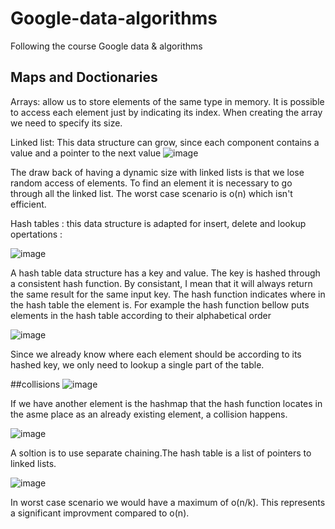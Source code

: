 # Google-data-algorithms
Following the course Google data &amp; algorithms 

## Maps and Doctionaries
Arrays: allow us to store elements of the same type in memory. It is possible to access each element just by indicating its index.
When creating the array we need to specify its size. 

Linked list: This data structure can grow, since each component contains a value and a pointer to the next value 
![image](https://user-images.githubusercontent.com/42012627/166197844-1f4c34f1-8fee-4b47-9139-98a0dc5837ae.png)

The draw back of having a dynamic size with linked lists is that we lose random access of elements. To find an element it is necessary to go through all the linked list. The worst case scenario is o(n) which isn't efficient. 

Hash tables : 
this data structure is adapted for insert, delete and lookup opertations :

![image](https://user-images.githubusercontent.com/42012627/166198264-43c7e7a6-f0a1-46ac-80f8-f739e99d61e0.png)

A hash table data structure has a key and value. The key is hashed through a consistent hash function. By consistant, I mean that it will always return the same result for the same input key. The hash function indicates where in the hash table the element is. For example the hash function bellow puts elements in the hash table according to their alphabetical order

![image](https://user-images.githubusercontent.com/42012627/166198626-2072c951-f22c-4e2c-b976-e5a8e55040f2.png)

Since we already know where each element should be according to its hashed key, we only need to lookup a single part of the table.

##collisions
![image](https://user-images.githubusercontent.com/42012627/166509166-96cb48d7-8917-4df4-9a60-c39953e234a2.png)

If we have another element is the hashmap that the hash function locates in the asme place as an already existing element, a collision happens.

![image](https://user-images.githubusercontent.com/42012627/166509395-143597cd-3ea1-4c31-948c-717b0716111e.png)

A soltion is to use separate chaining.The hash table is a list of pointers to linked lists.

![image](https://user-images.githubusercontent.com/42012627/166509673-02f47b6b-e8fa-422f-8136-42068b9b72a5.png)

In worst case scenario we would have a maximum of o(n/k). This represents a significant improvment compared to o(n).  
